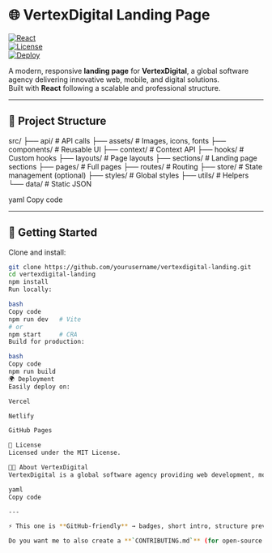 # 🌐 VertexDigital Landing Page

[![React](https://img.shields.io/badge/React-18-blue)](https://react.dev/)  
[![License](https://img.shields.io/badge/license-MIT-green)](./LICENSE)  
[![Deploy](https://img.shields.io/badge/Deploy-Vercel-black)](https://vercel.com/)  

A modern, responsive **landing page** for **VertexDigital**, a global software agency delivering innovative web, mobile, and digital solutions.  
Built with **React** following a scalable and professional structure.

---

## 📂 Project Structure
src/
├── api/ # API calls
├── assets/ # Images, icons, fonts
├── components/ # Reusable UI
├── context/ # Context API
├── hooks/ # Custom hooks
├── layouts/ # Page layouts
├── sections/ # Landing page sections
├── pages/ # Full pages
├── routes/ # Routing
├── store/ # State management (optional)
├── styles/ # Global styles
├── utils/ # Helpers
└── data/ # Static JSON

yaml
Copy code

---

## 🚀 Getting Started

Clone and install:

```bash
git clone https://github.com/yourusername/vertexdigital-landing.git
cd vertexdigital-landing
npm install
Run locally:

bash
Copy code
npm run dev   # Vite
# or
npm start     # CRA
Build for production:

bash
Copy code
npm run build
🌍 Deployment
Easily deploy on:

Vercel

Netlify

GitHub Pages

📜 License
Licensed under the MIT License.

👨‍💻 About VertexDigital
VertexDigital is a global software agency providing web development, mobile apps, and digital solutions to help businesses scale with innovation.

yaml
Copy code

---

⚡ This one is **GitHub-friendly** → badges, short intro, structure preview, install/run instructions, and license.  

Do you want me to also create a **`CONTRIBUTING.md`** (for open-source style collaboration) or just